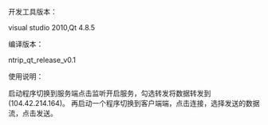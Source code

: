 开发工具版本：

visual studio 2010,Qt 4.8.5

编译版本：

ntrip_qt_release_v0.1
	
使用说明：
	
启动程序切换到服务端点击监听开启服务，勾选转发将数据转发到(104.42.214.164)。
再启动一个程序切换到客户端端，点击连接，选择发送的数据流，点击发送。